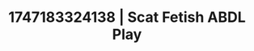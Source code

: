 ---
categories:
- Vocal tease
- Face fucking
- Footjob
- Romantic kink
- Closeness kink
image: /assets/images/1747183324138.webp
layout: post
seo:
  description: Featured content with sensual Scat Fetish, ABDL Play. HD images available.
  keywords: Scat Fetish, ABDL Play
  og_image: /assets/images/1747183324138.webp
  schema_type: VisualArtwork
tags:
- ABDL Play
- '#1747183324138'
- Scat Fetish
title: 1747183324138 | Scat Fetish ABDL Play
---